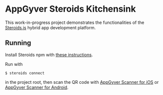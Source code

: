 AppGyver Steroids Kitchensink
===========

This work-in-progress project demonstrates the functionalities of the [Steroids.js](http://www.appgyver.com/steroids) hybrid app development platform.

## Running

Install Steroids npm with [these instructions](http://guides.appgyver.com/steroids/guides/steroids_npm/installing/).

Run with

    $ steroids connect

in the project root, then scan the QR code with [AppGyver Scanner for iOS](https://itunes.apple.com/us/app/appgyver-scanner/id575076515) or [AppGyver Scanner for Android](http://play.google.com/store/apps/details?id=com.appgyver.android).
